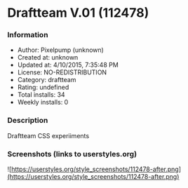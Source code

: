 # Draftteam V.01 (112478)

### Information
- Author: Pixelpump (unknown)
- Created at: unknown
- Updated at: 4/10/2015, 7:35:48 PM
- License: NO-REDISTRIBUTION
- Category: draftteam
- Rating: undefined
- Total installs: 34
- Weekly installs: 0


### Description
Draftteam CSS experiiments


### Screenshots (links to userstyles.org)
![https://userstyles.org/style_screenshots/112478-after.png](https://userstyles.org/style_screenshots/112478-after.png)


